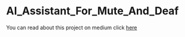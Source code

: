 # AI_Assistant_For_Mute_And_Deaf

You can read about this project on medium click [here](https://sumirfarshori.medium.com/create-an-ai-assistant-for-deaf-and-mute-people-df9cd571e0af)

